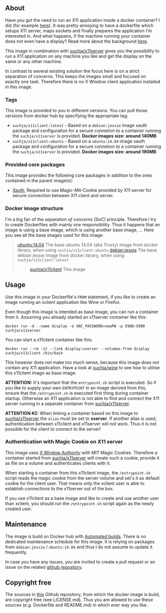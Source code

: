 ## About
Have you got the need to run an X11 application inside a docker container? I did (for example [here](https://registry.hub.docker.com/u/suchja/wine/)). It was pretty annoying to have a dockerfile which setups X11 server, maps sockets and finally prepares the application I'm interested in. And what happens, if the machine running your container does not even have a display? Read more about the background [here](https://github.com/suchja/x11server/blob/master/Story.md).

This image in combination with [suchja/x11server](https://registry.hub.docker.com/u/suchja/x11server/) gives you the possibility to run a X11 application on any machine you like and get the display on the same or any other machine.

In contrast to several existing solution the focus here is on a strict separation of concerns. This keeps the images small and focused on exactly one task. Therefore there is no X Window client application installed in this image.

### Tags
This image is provided to you in different versions. You can pull those versions from docker hub by specifying the appropriate tag:

-	`suchja/x11client:latest` - Based on a `debian:jessie` image xauth package and configuration for a secure connetion to a container running the `suchja/x11server` is provided.  **Docker images size: around 140MB**
-	`suchja/x11client:ubuntu` - Based on a `ubuntu:14.04` image xauth package and configuration for a secure connetion to a container running the `suchja/x11server` is provided.  **Docker images size: around 190MB**

### Provided core packages
This image provides the following core packages in addition to the ones contained in the parent image(s):

-	[Xauth](http://www.x.org/archive/X11R6.7.0/doc/xauth.1.html), Required to use Magic-Mit-Cookie provided by X11 server for secure connection between X11 client and server.

### Docker image structure
I'm a big fan of the *separation of concerns (SoC)* principle. Therefore I try to create Dockerfiles with mainly one responsibility. Thus it happens that an image is using a base image, which is using another base image, ... Here you see all the base images used for this image:

>[ubuntu:14.04](https://github.com/tianon/docker-brew-ubuntu-core/blob/7fef77c821d7f806373c04675358ac6179eaeaf3/trusty/Dockerfile) The base ubuntu 14.04 (aka Trusty) image from docker library, when using `suchja/x11client:ubuntu`
>[debian:jessie](https://github.com/tianon/docker-brew-debian/blob/188b27233cedf32048ee12378e8f8c6fc0fc0cb4/jessie/Dockerfile) The base debian jessie image from docker library, when using `suchja/x11client:latest`
>>[suchja/x11client](https://registry.hub.docker.com/u/suchja/x11client/dockerfile/) This image

## Usage
Use this image in your Dockerfile's `FROM` statement, if you like to create an image running an xclient application like Wine or Firefox.

Even though this image is intended as base image, you can run a container from it. Assuming you already started an x11server container like this:

`docker run -d --name display -e VNC_PASSWORD=newPW -p 5900:5900 suchja/x11server`

You can start a x11client container like this:

`docker run --rm -it --link display:xserver --volumes-from display suchja/x11client /bin/bash`

This however does not make too much sense, because this image does not contain any X11 application. Have a look at [suchja/wine](https://registry.hub.docker.com/u/suchja/wine/) to see how to utilise this x11client image as base image.

**ATTENTION:** It's important that the `entrypoint.sh` script is executed. So if you like to supply your own `ENTRYPOINT` in an image derived from this, ensure that the `/entrypoint.sh` is executed first thing during container startup. Otherwise an X11 application is not able to find and connect the X11 server running in a separate container from [suchja/x11server](https://registry.hub.docker.com/u/suchja/x11server/).

**ATTENTION #2:** When linking a container based on this image to [suchja/x11server](https://registry.hub.docker.com/u/suchja/x11server/) the `alias` must be set to **xserver**. If another alias is used, authentication between x11client and x11server will not work. Thus it is not possible for the client to connect to the server!

### Authentication with Magic Cookie on X11 server
This image uses [X Window Authority](http://en.wikipedia.org/wiki/X_Window_authorization) with MIT Magic Cookies. Therefore a container started from [suchja/x11server](https://registry.hub.docker.com/u/suchja/x11server/) will create such a cookie, provide it as file on a volume and authenticates clients with it.

When starting a container from this x11client image, the `/entrypoint.sh` script reads the magic cookie from the server volume and set's it as default cookie for the client user. That means only the xclient user is able to establish connections to the x11server out of the box.

If you use x11client as a base image and like to create and use another user than xclient, you should run the `/entrypoint.sh` script again as the newly created user.

## Maintenance
The image is build on Docker hub with [Automated builds](http://docs.docker.com/docker-hub/builds/). There is no dedicated maintenance schedule for this image. It is relying on packages from `debian:jessie` / `ubuntu:14.04` and thus I do not assume to update it frequently.

In case you have any issues, you are invited to create a pull request or an issue on the related [github repository](https://github.com/suchja/x11client).

## Copyright free
The sources in [this](https://github.com/suchja/x11client) Github repository, from which the docker image is build, are copyright free (see LICENSE.md). Thus you are allowed to use these sources (e.g. Dockerfile and README.md) in which ever way you like.
